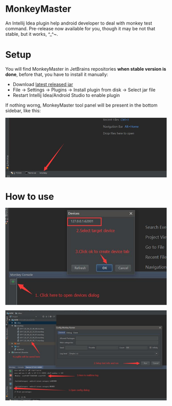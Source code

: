 # MonkeyMaster
An Intellij Idea plugin help android developer to deal with monkey test command. Pre-release now available for you, though it may be not that stable, but it works, ^_^~.

# Setup
You will find MonkeyMaster in JetBrains repositories **when stable version is done**, before that, you have to install it manually:

  - Download [latest released jar](https://github.com/DrkCore/MonkeyMaster/releases/download/v1.0-alpha2/MonkeyMaster_v1.0-alpha2.jar)
  - File -> Settings -> Plugins -> Install plugin from disk -> Select jar file
  - Restart Intellij Idea/Android Studio to enable plugin

If nothing worng, MonkeyMaster tool panel will be present in the bottom sidebar, like this:

![Tool panel sample](doc/imgs/Tool-Panel-Sample.jpg)

# How to use
![Guide step 1](doc/imgs/Guide-Step-1.jpg)

![Guide step 2](doc/imgs/Guide-Step-2.jpg)

